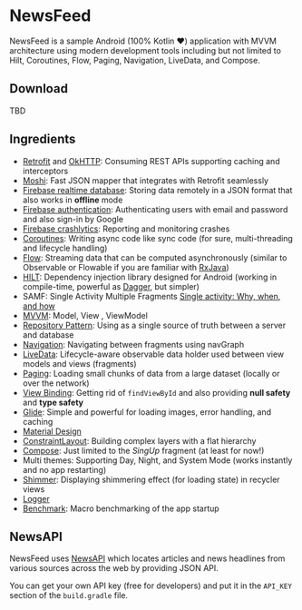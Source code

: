 # NewsFeed

NewsFeed is a sample Android (100% Kotlin :hearts:) application with MVVM architecture using modern
development tools including but not limited to Hilt, Coroutines, Flow, Paging, Navigation, LiveData,
and Compose.


## Download

TBD

## Ingredients

* [Retrofit](https://github.com/square/retrofit) and [OkHTTP](https://github.com/square/okhttp): Consuming REST APIs supporting caching and interceptors
* [Moshi](https://github.com/square/moshi): Fast JSON mapper that integrates with Retrofit seamlessly
* [Firebase realtime database](https://firebase.google.com/docs/database): Storing data remotely in a JSON format that also works in **offline** mode
* [Firebase authentication](https://firebase.google.com/docs/auth): Authenticating users with email and password and also sign-in by Google
* [Firebase crashlytics](https://firebase.google.com/docs/crashlytics): Reporting and monitoring crashes
* [Coroutines](https://developer.android.com/kotlin/coroutines): Writing async code like sync code (for sure, multi-threading and lifecycle handling)
* [Flow](https://developer.android.com/kotlin/flow): Streaming data that can be computed asynchronously (similar to Observable or Flowable if you are familiar with [RxJava](https://github.com/ReactiveX/RxJava))
* [HILT](https://developer.android.com/training/dependency-injection/hilt-android): Dependency injection library designed for Android (working in compile-time, powerful as [Dagger](https://dagger.dev/dev-guide), but simpler)
* SAMF: Single Activity Multiple Fragments [Single activity: Why, when, and how](https://www.youtube.com/watch?v=2k8x8V77CrU)
* [MVVM](https://developer.android.com/topic/libraries/architecture/viewmodel): Model, View , ViewModel
* [Repository Pattern](https://developer.android.com/topic/architecture#data-layer): Using as a single source of truth between a server and database
* [Navigation](https://developer.android.com/guide/navigation/navigation-getting-started): Navigating between fragments using navGraph
* [LiveData](https://developer.android.com/topic/libraries/architecture/livedata): Lifecycle-aware observable data holder used between view models and views (fragments)
* [Paging](https://developer.android.com/topic/libraries/architecture/paging/v3-overview): Loading small chunks of data from a large dataset (locally or over the network)
* [View Binding](https://developer.android.com/topic/architecture#data-layer): Getting rid of `findViewById` and also providing **null safety** and **type safety**
* [Glide](https://github.com/bumptech/glide): Simple and powerful for loading images, error handling, and caching
* [Material Design](https://developer.android.com/develop/ui/views/theming/look-and-feel)
* [ConstraintLayout](https://developer.android.com/develop/ui/views/layout/constraint-layout): Building complex layers with a flat hierarchy
* [Compose](https://developer.android.com/jetpack/compose): Just limited to the *SingUp* fragment (at least for now!)
* Multi themes: Supporting Day, Night, and System Mode (works instantly and no app restarting)
* [Shimmer](https://github.com/facebook/shimmer-android): Displaying shimmering effect (for loading state) in recycler views
* [Logger](https://github.com/orhanobut/logger)
* [Benchmark](https://developer.android.com/topic/performance/benchmarking/benchmarking-overview): Macro benchmarking of the app startup

## NewsAPI

NewsFeed uses [NewsAPI](https://newsapi.org) which locates articles and news headlines from various
sources across the web by providing JSON API. 

You can get your own API key (free for developers) and put it in the `API_KEY` section of the `build.gradle` file.
